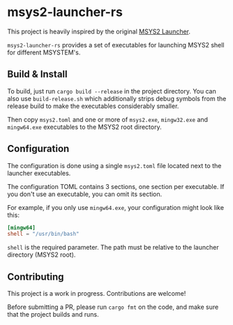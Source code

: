 # msys2-launcher-rs

This project is heavily inspired by the original [MSYS2 Launcher](https://github.com/msys2/msys2-launcher).

`msys2-launcher-rs` provides a set of executables for launching MSYS2 shell for different MSYSTEM's.

## Build & Install

To build, just run `cargo build --release` in the project directory. You can also use `build-release.sh` which additionally strips debug symbols from the release build to make the executables considerably smaller.

Then copy `msys2.toml` and one or more of `msys2.exe`, `mingw32.exe` and `mingw64.exe` executables to the MSYS2 root directory.

## Configuration

The configuration is done using a single `msys2.toml` file located next to the launcher executables.

The configuration TOML contains 3 sections, one section per executable. If you don't use an executable, you can omit its section.

For example, if you only use `mingw64.exe`, your configuration might look like this:

```toml
[mingw64]
shell = "/usr/bin/bash"
```

`shell` is the required parameter. The path must be relative to the launcher directory (MSYS2 root).

## Contributing

This project is a work in progress. Contributions are welcome!

Before submitting a PR, please run `cargo fmt` on the code, and make sure that the project builds and runs.
